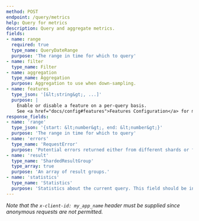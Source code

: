 ```yaml
---
method: POST
endpoint: /query/metrics
help: Query for metrics
description: Query and aggregate metrics.
fields:
- name: range
  required: true
  type_name: QueryDateRange
  purpose: 'The range in time for which to query'
- name: filter
  type_name: Filter
- name: aggregation
  type_name: Aggregation
  purpose: Aggregation to use when down-sampling.
- name: features
  type_json: '[&lt;string&gt;, ...]'
  purpose: |
    Enable or disable a feature on a per-query basis.
    See <a href="docs/config#features">Features Configuration</a> for more details.
response_fields:
- name: 'range'
  type_json: '{start: &lt;number&gt;, end: &lt;number&gt;}'
  purpose: 'The range in time for which to query'
- name: 'errors'
  type_name: 'RequestError'
  purpose: 'Potential errors returned either from different shards or for specific time series. The presence of an error does not cause the entire query to fail, instead it is up to the client to use this information to decide if the response is reliable enough.'
- name: 'result'
  type_name: 'ShardedResultGroup'
  type_array: true
  purpose: 'An array of result groups.'
- name: 'statistics'
  type_name: 'Statistics'
  purpose: 'Statistics about the current query. This field should be inspected for errors which will have caused the result to be inconsistent.'
---
```

<em>Note that the <code>x-client-id: my_app_name</code> 
header must be supplied since anonymous requests are not permitted.</em>